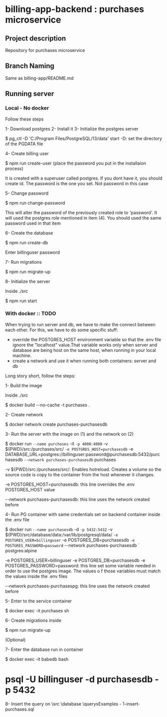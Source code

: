 # billing-app-backend : purchases microservice

## Project description
Repository for purchases microservice

## Branch Naming

Same as billing-app/README.md

## Running server

### Local - No docker

Follow these steps

1- Download postgres
2- Install it
3- Initialize the postgres server
  
  $ pg_ctl -D 'C:/Program Files/PostgreSQL/13/data' start
    -D: set the directory of the PGDATA file

4- Create billing user

  $ npm run create-user (place the password you put in the installaion process)
  
It is created with a superuser called postgres. If you dont have it, you should create id. The password is the one you set. Not password in this case

5- Change password

  $ npm run change-password

This will alter the password of the previously created role to 'password'. It will used the postgres role mentioned in item (4). You should used the same password used in that item

6- Create the database

  $ npm run create-db

Enter billinguser password

7- Run migrations

  $ npm run migrate-up

8- Initialize the server
 
  Inside _./src_

  $ npm run start

### With docker :: TODO

When trying to run server and db, we have to make the connect between each other. For this, we have to do some specific stuff:
- override the POSTGRES_HOST environment variable so that the .env file ignore the "localhost" value.That variable works only when server and database are being host on the same host, when running in your local machine.
- create a network and use it when running both containers: server and db

Long story short, follow the steps:

1- Build the image

  Inside _./src_
  
  $ docker build --no-cache -t purchases .

2- Create network

  $ docker network create purchases-purchasesdb

3- Run the server with the image on (1) and the network on (2)

  $ docker run `
    --name purchases `
    -it `
    -p 4000:4000 `
    -v ${PWD}/src:/purchases/src/ `
    -e POSTGRES_HOST=purchasesdb `
    -e DATABASE_URL=postgres://billinguser:password@purchasesdb:5432/purchasesdb `
    --network purchases-purchasesdb `
    purchases

-v ${PWD}/src:/purchases/src/: Enables hotreload. Creates a volume so the source code is copy to the container from the host whenever it changes.

-e POSTGRES_HOST=purchasesdb: this line overrides the .env POSTGRES_HOST value

--network purchases-purchasesdb: this line uses the network created before

4- Run PG container with same credentials set on backend container inside the .env file
  
  $ docker run `
    --name purchasesdb `
    -d `
    -p 5432:5432 `
    -v ${PWD}/src/database/data:/var/lib/postgresql/data/ `
    -e POSTGRES_USER=billinguser `
    -e POSTGRES_DB=purchasesdb `
    -e POSTGRES_PASSWORD=password `
    --network purchases-purchasesdb `
    postgres:alpine


-e POSTGRES_USER=billinguser -e POSTGRES_DB=purchasesdb -e POSTGRES_PASSWORD=password: this line set some variable needed in order to use the postgres image. The values o f those variables must match the values inside the .env files

--network purchases-purchasespg: this line uses the network created before

5- Enter to the service container

  $ docker exec -it purchases sh

6- Create migrations inside

  $ npm run migrate-up

(Optional)

7- Enter the database run in container

  $ docker exec -it babedb bash
  # psql -U billinguser -d purchasesdb -p 5432

8- Insert the query on
  \src
    \database
      \querysExamples
        - 1-insert-purchases.sql
